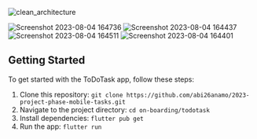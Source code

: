 
![clean_architecture](https://github.com/abi26anamo/2023-project-phase-mobile-tasks/assets/91598495/ff6dfba1-966f-485a-b67c-e8a8f6e2cc37)


![Screenshot 2023-08-04 164736](https://github.com/abi26anamo/2023-project-phase-mobile-tasks/assets/91598495/905f9f27-0a5e-4f27-94d1-d3ebefe8548d)
![Screenshot 2023-08-04 164437](https://github.com/abi26anamo/2023-project-phase-mobile-tasks/assets/91598495/8df720a5-351e-4c1b-84b4-545bc578ff33)
![Screenshot 2023-08-04 164511](https://github.com/abi26anamo/2023-project-phase-mobile-tasks/assets/91598495/db815aac-63d7-4eef-95b7-dbbd9f4de77f)
![Screenshot 2023-08-04 164401](https://github.com/abi26anamo/2023-project-phase-mobile-tasks/assets/91598495/4fae0fcb-97ef-448f-94ce-dcbdf167ad7a)


## Getting Started

To get started with the ToDoTask app, follow these steps:

1. Clone this repository: `git clone https://github.com/abi26anamo/2023-project-phase-mobile-tasks.git`
2. Navigate to the project directory: `cd on-boarding/todotask`
3. Install dependencies: `flutter pub get`
4. Run the app: `flutter run`
